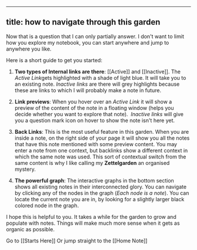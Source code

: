 
---
title: how to navigate through this garden
---

Now that is a question that I can only partially answer. I don't want to limit how you explore my notebook, you can start anywhere and jump to anywhere you like. 

  

Here is a short guide to get you started:

1. **Two types of Internal links are there**: [[Active]] and [[Inactive]]. The *Active Link*gets highlighted with a shade of light blue. It will take you to an existing note. *Inactive links* are there will grey highlights because these are links to which I will probably make a note in future.

2. **Link previews**: When you hover over an *Active Link* it will show a preview of the content of the note in a floating window (helps you decide whether you want to explore that note).  *Inactive links* will give you a question mark icon on hover to show the note isn't here yet.

3. **Back Links**: This is the most useful feature in this garden. When you are inside a note, on the right side of your page it will show you all the notes that have this note mentioned with some preview content. You may enter a note from one context, but backlinks show a different context in which the same note was used. This sort of contextual switch from the same content is why I like calling my **Zettelgarden** an organised mystery.

4. **The powerful graph**: The interactive graphs in the bottom section shows all existing notes in their interconnected glory. You can navigate by clicking any of the nodes in the graph (*Each node is a note*). You can locate the current note you are in, by looking for a slightly larger black colored node in the graph.

I hope this is helpful to you. It takes a while for the garden to grow and populate with notes. Things will make much more sense when it gets as organic as possible.



Go to [[Starts Here]] Or jump straight to the [[Home Note]]

  
  
